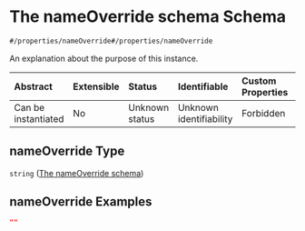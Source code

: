 # The nameOverride schema Schema

```txt
#/properties/nameOverride#/properties/nameOverride
```

An explanation about the purpose of this instance.

| Abstract            | Extensible | Status         | Identifiable            | Custom Properties | Additional Properties | Access Restrictions | Defined In                                                        |
| :------------------ | :--------- | :------------- | :---------------------- | :---------------- | :-------------------- | :------------------ | :---------------------------------------------------------------- |
| Can be instantiated | No         | Unknown status | Unknown identifiability | Forbidden         | Allowed               | none                | [values.schema.json\*](values.schema.json "open original schema") |

## nameOverride Type

`string` ([The nameOverride schema](values-properties-the-nameoverride-schema.md))

## nameOverride Examples

```json
""
```
